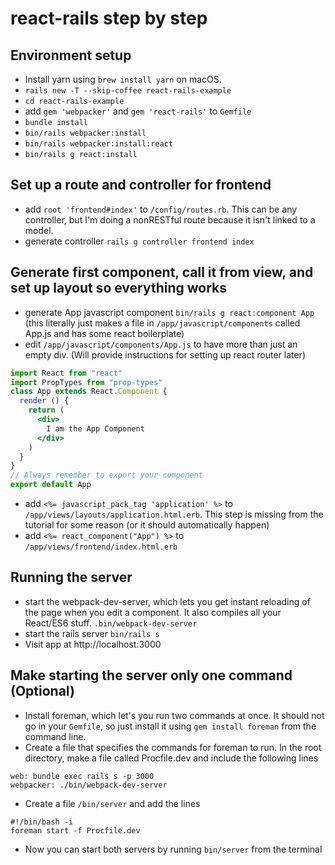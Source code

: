 # react-rails step by step
## Environment setup
* Install yarn using `brew install yarn` on macOS. 
* `rails new -T --skip-coffee react-rails-example`
* `cd react-rails-example`
* add `gem 'webpacker'` and `gem 'react-rails'` to `Gemfile`
* `bundle install`
* `bin/rails webpacker:install`
* `bin/rails webpacker:install:react`
* `bin/rails g react:install`
## Set up a route and controller for frontend
* add `root 'frontend#index'` to `/config/routes.rb`. This can be any controller, but I'm doing a nonRESTful route because it isn't linked to a model.
* generate controller `rails g controller frontend index`
## Generate first component, call it from view, and set up layout so everything works
* generate App javascript component `bin/rails g react:component App` (this literally just makes a file in `/app/javascript/components` called App.js and has some react boilerplate)
* edit `/app/javascript/components/App.js` to have more than just an empty div. (Will provide instructions for setting up react router later)
```jsx
import React from "react"
import PropTypes from "prop-types"
class App extends React.Component {
  render () {
    return (
      <div>
        I am the App Component
      </div>
    )
  }
}
// Always remember to export your component
export default App
```
* add `<%= javascript_pack_tag 'application' %>` to `/app/views/layouts/application.html.erb`. This step is missing from the tutorial for some reason (or it should automatically happen)
* add `<%= react_component("App") %>` to `/app/views/frontend/index.html.erb`
## Running the server
* start the webpack-dev-server, which lets you get instant reloading of the page when you edit a component. It also compiles all your React/ES6 stuff. `.bin/webpack-dev-server`
* start the rails server `bin/rails s`
* Visit app at http://localhost:3000
## Make starting the server only one command (Optional)
* Install foreman, which let's you run two commands at once. It should not go in your `Gemfile`, so just install it using `gem install foreman` from the command line.
* Create a file that specifies the commands for foreman to run. In the root directory, make a file called Procfile.dev and include the following lines
```
web: bundle exec rails s -p 3000
webpacker: ./bin/webpack-dev-server
```
* Create a file `/bin/server` and add the lines
```
#!/bin/bash -i
foreman start -f Procfile.dev
```
* Now you can start both servers by running `bin/server` from the terminal
